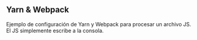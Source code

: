 ## Yarn & Webpack

Ejemplo de configuración de Yarn y Webpack para procesar un archivo JS.
El JS simplemente escribe a la consola.